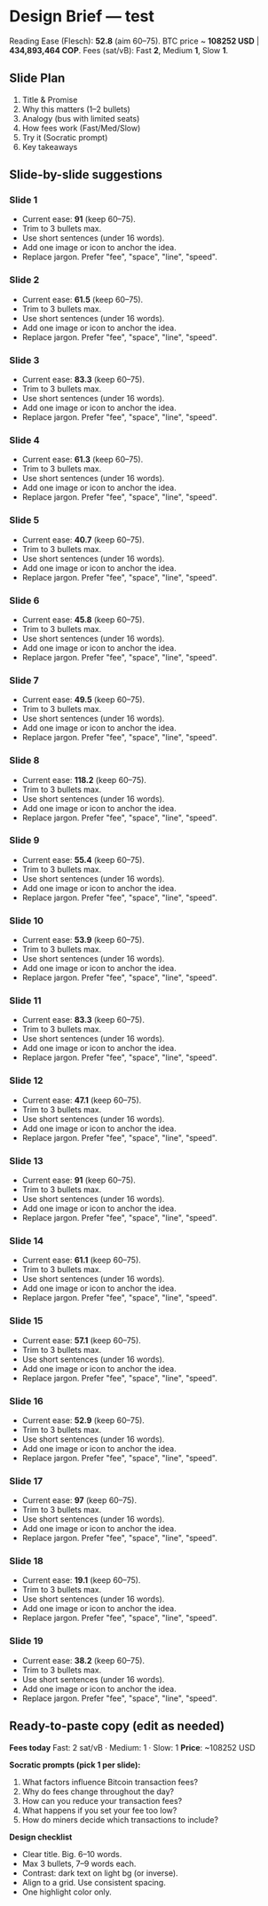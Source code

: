 # Design Brief — test
Reading Ease (Flesch): **52.8** (aim 60–75).
BTC price ~ **108252 USD** | **434,893,464 COP**.
Fees (sat/vB): Fast **2**, Medium **1**, Slow **1**.

## Slide Plan
1. Title & Promise
2. Why this matters (1–2 bullets)
3. Analogy (bus with limited seats)
4. How fees work (Fast/Med/Slow)
5. Try it (Socratic prompt)
6. Key takeaways

## Slide-by-slide suggestions
### Slide 1
- Current ease: **91** (keep 60–75).
- Trim to 3 bullets max.
- Use short sentences (under 16 words).
- Add one image or icon to anchor the idea.
- Replace jargon. Prefer "fee", "space", "line", "speed".

### Slide 2
- Current ease: **61.5** (keep 60–75).
- Trim to 3 bullets max.
- Use short sentences (under 16 words).
- Add one image or icon to anchor the idea.
- Replace jargon. Prefer "fee", "space", "line", "speed".

### Slide 3
- Current ease: **83.3** (keep 60–75).
- Trim to 3 bullets max.
- Use short sentences (under 16 words).
- Add one image or icon to anchor the idea.
- Replace jargon. Prefer "fee", "space", "line", "speed".

### Slide 4
- Current ease: **61.3** (keep 60–75).
- Trim to 3 bullets max.
- Use short sentences (under 16 words).
- Add one image or icon to anchor the idea.
- Replace jargon. Prefer "fee", "space", "line", "speed".

### Slide 5
- Current ease: **40.7** (keep 60–75).
- Trim to 3 bullets max.
- Use short sentences (under 16 words).
- Add one image or icon to anchor the idea.
- Replace jargon. Prefer "fee", "space", "line", "speed".

### Slide 6
- Current ease: **45.8** (keep 60–75).
- Trim to 3 bullets max.
- Use short sentences (under 16 words).
- Add one image or icon to anchor the idea.
- Replace jargon. Prefer "fee", "space", "line", "speed".

### Slide 7
- Current ease: **49.5** (keep 60–75).
- Trim to 3 bullets max.
- Use short sentences (under 16 words).
- Add one image or icon to anchor the idea.
- Replace jargon. Prefer "fee", "space", "line", "speed".

### Slide 8
- Current ease: **118.2** (keep 60–75).
- Trim to 3 bullets max.
- Use short sentences (under 16 words).
- Add one image or icon to anchor the idea.
- Replace jargon. Prefer "fee", "space", "line", "speed".

### Slide 9
- Current ease: **55.4** (keep 60–75).
- Trim to 3 bullets max.
- Use short sentences (under 16 words).
- Add one image or icon to anchor the idea.
- Replace jargon. Prefer "fee", "space", "line", "speed".

### Slide 10
- Current ease: **53.9** (keep 60–75).
- Trim to 3 bullets max.
- Use short sentences (under 16 words).
- Add one image or icon to anchor the idea.
- Replace jargon. Prefer "fee", "space", "line", "speed".

### Slide 11
- Current ease: **83.3** (keep 60–75).
- Trim to 3 bullets max.
- Use short sentences (under 16 words).
- Add one image or icon to anchor the idea.
- Replace jargon. Prefer "fee", "space", "line", "speed".

### Slide 12
- Current ease: **47.1** (keep 60–75).
- Trim to 3 bullets max.
- Use short sentences (under 16 words).
- Add one image or icon to anchor the idea.
- Replace jargon. Prefer "fee", "space", "line", "speed".

### Slide 13
- Current ease: **91** (keep 60–75).
- Trim to 3 bullets max.
- Use short sentences (under 16 words).
- Add one image or icon to anchor the idea.
- Replace jargon. Prefer "fee", "space", "line", "speed".

### Slide 14
- Current ease: **61.1** (keep 60–75).
- Trim to 3 bullets max.
- Use short sentences (under 16 words).
- Add one image or icon to anchor the idea.
- Replace jargon. Prefer "fee", "space", "line", "speed".

### Slide 15
- Current ease: **57.1** (keep 60–75).
- Trim to 3 bullets max.
- Use short sentences (under 16 words).
- Add one image or icon to anchor the idea.
- Replace jargon. Prefer "fee", "space", "line", "speed".

### Slide 16
- Current ease: **52.9** (keep 60–75).
- Trim to 3 bullets max.
- Use short sentences (under 16 words).
- Add one image or icon to anchor the idea.
- Replace jargon. Prefer "fee", "space", "line", "speed".

### Slide 17
- Current ease: **97** (keep 60–75).
- Trim to 3 bullets max.
- Use short sentences (under 16 words).
- Add one image or icon to anchor the idea.
- Replace jargon. Prefer "fee", "space", "line", "speed".

### Slide 18
- Current ease: **19.1** (keep 60–75).
- Trim to 3 bullets max.
- Use short sentences (under 16 words).
- Add one image or icon to anchor the idea.
- Replace jargon. Prefer "fee", "space", "line", "speed".

### Slide 19
- Current ease: **38.2** (keep 60–75).
- Trim to 3 bullets max.
- Use short sentences (under 16 words).
- Add one image or icon to anchor the idea.
- Replace jargon. Prefer "fee", "space", "line", "speed".

## Ready-to-paste copy (edit as needed)
**Fees today**
Fast: 2 sat/vB · Medium: 1 · Slow: 1
**Price**: ~108252 USD

**Socratic prompts (pick 1 per slide):**
1. What factors influence Bitcoin transaction fees?
2. Why do fees change throughout the day?
3. How can you reduce your transaction fees?
4. What happens if you set your fee too low?
5. How do miners decide which transactions to include?

**Design checklist**
- Clear title. Big. 6–10 words.
- Max 3 bullets, 7–9 words each.
- Contrast: dark text on light bg (or inverse).
- Align to a grid. Use consistent spacing.
- One highlight color only.